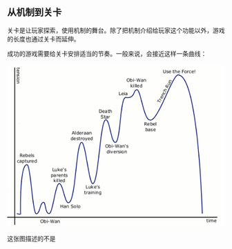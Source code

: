 ## 从机制到关卡

关卡是让玩家探索，使用机制的舞台。除了把机制介绍给玩家这个功能以外，游戏的长度也通过关卡而延伸。

成功的游戏需要给关卡安排适当的节奏。一般来说，会接近这样一条曲线：

![pacing_01_star_wars](../../assets/pacing_01_star_wars.gif)

这张图描述的不是